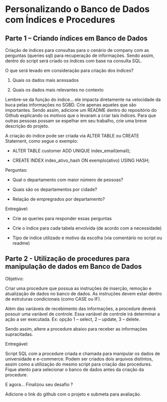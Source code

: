 # Personalizando o Banco de Dados com Índices e Procedures

## Parte 1 – Criando índices em Banco de Dados 

Criação de índices para consultas para o cenário de company com as perguntas (queries sql) para recuperação de informações. Sendo assim, dentro do script será criado os índices com base na consulta SQL.  

O que será levado em consideração para criação dos índices? 

1. Quais os dados mais acessados 

2. Quais os dados mais relevantes no contexto 

Lembre-se da função do índice... ele impacta diretamente na velocidade da buca pelas informações no SGBD. Crie apenas aqueles que são importantes. Sendo assim, adicione um README dentro do repositório do Github explicando os motivos que o levaram a criar tais índices. Para que outras pessoas possam se espelhar em seu trabalho, crie uma breve descrição do projeto. 

A criação do índice pode ser criada via ALTER TABLE ou CREATE Statement, como segue o exemplo: 

- ALTER TABLE customer ADD UNIQUE index_email(email); 

- CREATE INDEX index_ativo_hash ON exemplo(ativo) USING HASH; 

Perguntas:  

- Qual o departamento com maior número de pessoas? 

- Quais são os departamentos por cidade? 

- Relação de empregrados por departamento? 

Entregável: 

- Crie as queries para responder essas perguntas 

- Crie o índice para cada tabela envolvida (de acordo com a necessidade) 

- Tipo de indice utilizado e motivo da escolha (via comentário no script ou readme) 
 
## Parte 2 - Utilização de procedures para manipulação de dados em Banco de Dados 

Objetivo:  

Criar uma procedure que possua as instruções de inserção, remoção e atualização de dados no banco de dados. As instruções devem estar dentro de estruturas condicionais (como CASE ou IF).  

Além das variáveis de recebimento das informações, a procedure deverá possuir uma variável de controle. Essa variável de controle irá determinar a ação a ser executada. Ex: opção 1 – select, 2 – update, 3 – delete. 

Sendo assim, altere a procedure abaixo para receber as informações supracitadas. 

Entregável: 

Script SQL com a procedure criada e chamada para manipular os dados de universidade e e-commerce. Podem ser criados dois arquivos distintos, assim como a utilização do mesmo script para criação das procedures. Fique atento para selecionar o banco de dados antes da criação da procedure.  

E agora... Finalizou seu desafio ? 

Adicione o link do github com o projeto e submeta para avaliação.


